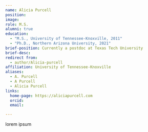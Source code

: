 ```yaml
---
name: Alicia Purcell
position: 
image: 
role: M.S.
alumni: true
education:
  - "M.S., University of Tennessee-Knoxville, 2011"
  - "Ph.D., Northern Arizona University, 2021"
brief-position: Currently a postdoc at Texas Tech University
brief-desc: 
redirect from:
  - author/Alicia-purcell 
affiliation: University of Tennessee-Knoxville
aliases:
  - A. Purcell
  - A Purcell
  - Alicia Purcell
links:
  home-page: https://aliciapurcell.com
  orcid:
  email: 

---
```


lorem ipsum

